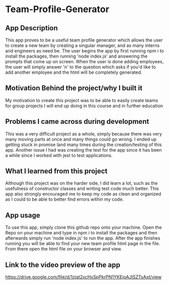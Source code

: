 # Team-Profile-Generator

## App Description

This app proves to be a useful team profile generator which allows the user to create a new team by creating a singular manager, and as many interns and engineers as need be.
The user begins the app by first running npm i to install the packages, then running 'node index.js' and answering the prompts that come up on screen. When the user is done adding employees, the user will simply answer 'n' to the question which asks if you'd like to add another employee and the html will be completely generated.

## Motivation Behind the project/why I built it

My motivation to create this project was to be able to easily create teams for group projects I will end up doing in this course and in further education

## Problems I came across during development

This was a very difficult project as a whole, simply because there was very many moving parts at once and many things could go wrong. I ended up getting stuck in promise land many times during the creation/testing of this app. Another issue I had was creating the test for the app since it has been a while since I worked with jest to test applications.

## What I learned from this project

Although this project was on the harder side, I did learn a lot, such as the usefulness of constructor classes and writing test code much better. This app also strongly encouraged me to
keep my code as clean and organized as I could to be able to better find errors within my code.

## App usage

To use this app, simply clone this github repo onto your machine. Open the Repo on your machine and type in npm i to install the packages and then afterwards simply run 'node index.js' to run the app. After the app finishes running you will be able to find your new team profile html page in the file. From there open the html file on your browser and view.

## Link to the video preview of the app

https://drive.google.com/file/d/1zjat2xcHxSpPkrPN1YKEjoAJISZTsAxt/view
